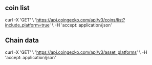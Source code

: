 ## coin list

curl -X 'GET' \ 'https://api.coingecko.com/api/v3/coins/list?include_platform=true' \ -H 'accept: application/json'

## Chain data

curl -X 'GET' \ 'https://api.coingecko.com/api/v3/asset_platforms' \ -H 'accept: application/json'
